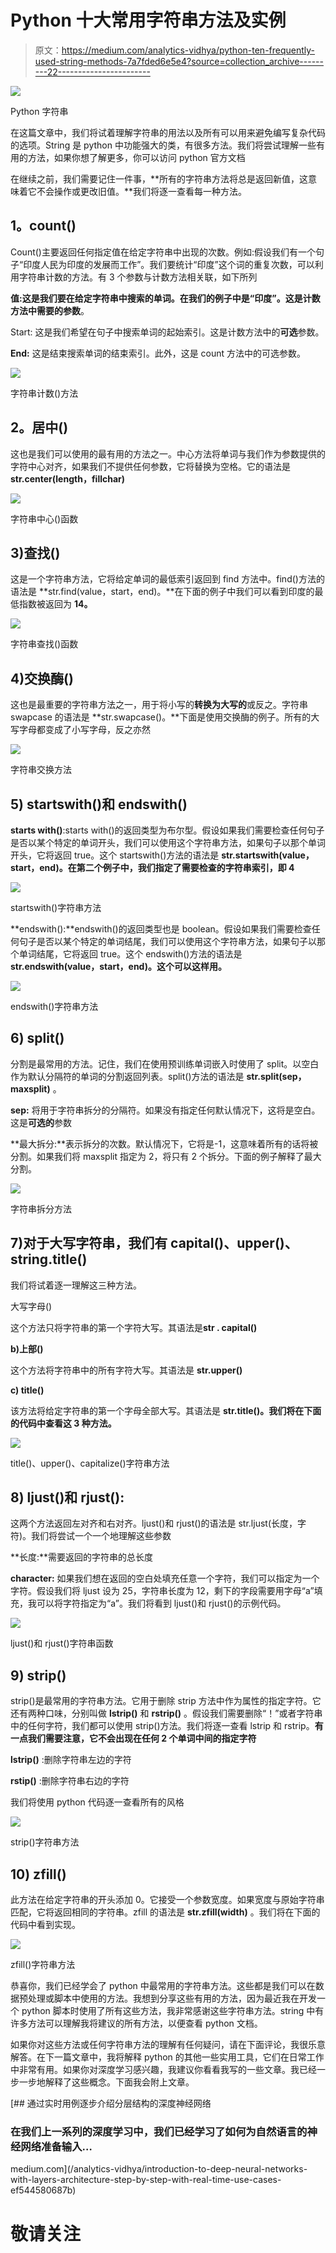 # Python 十大常用字符串方法及实例

> 原文：<https://medium.com/analytics-vidhya/python-ten-frequently-used-string-methods-7a7fded6e5e4?source=collection_archive---------22----------------------->

![](img/94b6640a8b71913b35914c9106d78d06.png)

Python 字符串

在这篇文章中，我们将试着理解字符串的用法以及所有可以用来避免编写复杂代码的选项。String 是 python 中功能强大的类，有很多方法。我们将尝试理解一些有用的方法，如果你想了解更多，你可以访问 python 官方文档

在继续之前，我们需要记住一件事，**所有的字符串方法将总是返回新值，这意味着它不会操作或更改旧值。**我们将逐一查看每一种方法。

## **1。count()**

Count()主要返回任何指定值在给定字符串中出现的次数。例如:假设我们有一个句子“印度人民为印度的发展而工作”。我们要统计“印度”这个词的重复次数，可以利用字符串计数的方法。有 3 个参数与计数方法相关联，如下所列

**值:**这是我们要在给定字符串中搜索的单词。在我们的例子中是“印度”。这是计数方法中需要的**参数**。

Start: 这是我们希望在句子中搜索单词的起始索引。这是计数方法中的**可选**参数。

**End:** 这是结束搜索单词的结束索引。此外，这是 count 方法中的可选参数。

![](img/610919917cbf729206868755e7e125ff.png)

字符串计数()方法

## **2。居中()**

这也是我们可以使用的最有用的方法之一。中心方法将单词与我们作为参数提供的字符中心对齐，如果我们不提供任何参数，它将替换为空格。它的语法是 **str.center(length，fillchar)**

![](img/b5e4fd9e0557d4ec8a44cfb23353e015.png)

字符串中心()函数

## **3)查找()**

这是一个字符串方法，它将给定单词的最低索引返回到 find 方法中。find()方法的语法是 **str.find(value，start，end)。**在下面的例子中我们可以看到印度的最低指数被返回为 **14。**

![](img/d9d2ff1533990256c31fce5af5744417.png)

字符串查找()函数

## 4)交换酶()

这也是最重要的字符串方法之一，用于将小写的**转换为大写的**或反之。字符串 swapcase 的语法是 **str.swapcase()。**下面是使用交换酶的例子。所有的大写字母都变成了小写字母，反之亦然

![](img/36f027ccdaa653aaa43d6e4fb8821274.png)

字符串交换方法

## **5) startswith()和 endswith()**

**starts with()**:starts with()的返回类型为布尔型。假设如果我们需要检查任何句子是否以某个特定的单词开头，我们可以使用这个字符串方法，如果句子以那个单词开头，它将返回 true。这个 startswith()方法的语法是 **str.startswith(value，start，end)。在第二个例子中，我们指定了需要检查的字符串索引，即 4**

![](img/2f61faa7030b8ccd9db188dfd45a624a.png)

startswith()字符串方法

**endswith():**endswith()的返回类型也是 boolean。假设如果我们需要检查任何句子是否以某个特定的单词结尾，我们可以使用这个字符串方法，如果句子以那个单词结尾，它将返回 true。这个 endswith()方法的语法是 **str.endswith(value，start，end)。这个可以这样用。**

![](img/b8326006dd1c58876497aa93ff122c53.png)

endswith()字符串方法

## **6) split()**

分割是最常用的方法。记住，我们在使用预训练单词嵌入时使用了 split。以空白作为默认分隔符的单词的分割返回列表。split()方法的语法是 **str.split(sep，maxsplit)** 。

**sep:** 将用于字符串拆分的分隔符。如果没有指定任何默认情况下，这将是空白。这是**可选的**参数

**最大拆分:**表示拆分的次数。默认情况下，它将是-1，这意味着所有的话将被分割。如果我们将 maxsplit 指定为 2，将只有 2 个拆分。下面的例子解释了最大分割。

![](img/540a79c6dad29306451b9a788df16ee3.png)

字符串拆分方法

## **7)对于大写字符串，我们有 capital()、upper()、string.title()**

我们将试着逐一理解这三种方法。

大写字母()

这个方法只将字符串的第一个字符大写。其语法是**str . capital()**

**b)上部()**

这个方法将字符串中的所有字符大写。其语法是 **str.upper()**

**c) title()**

该方法将给定字符串的第一个字母全部大写。其语法是 **str.title()。我们将在下面的代码中查看这 3 种方法。**

![](img/48d807bc9abf1a285bab580ac6fac435.png)

title()、upper()、capitalize()字符串方法

## 8) ljust()和 rjust():

这两个方法返回左对齐和右对齐。ljust()和 rjust()的语法是 str.ljust(长度，字符)。我们将尝试一个一个地理解这些参数

**长度:**需要返回的字符串的总长度

**character:** 如果我们想在返回的空白处填充任意一个字符，我们可以指定为一个字符。假设我们将 ljust 设为 25，字符串长度为 12，剩下的字段需要用字母“a”填充，我可以将字符指定为“a”。我们将看到 ljust()和 rjust()的示例代码。

![](img/7e98af5455face9229a06d2f27afce64.png)

ljust()和 rjust()字符串函数

## **9) strip()**

strip()是最常用的字符串方法。它用于删除 strip 方法中作为属性的指定字符。它还有两种口味，分别叫做 **lstrip()** 和 **rstrip()** 。假设我们需要删除“！”或者字符串中的任何字符，我们都可以使用 strip()方法。我们将逐一查看 lstrip 和 rstrip。**有一点我们需要注意，它不会出现在任何 2 个单词中间的指定字符**

**lstrip()** :删除字符串左边的字符

**rstip()** :删除字符串右边的字符

我们将使用 python 代码逐一查看所有的风格

![](img/3da940f045038f701c708274a15556f1.png)

strip()字符串方法

## **10) zfill()**

此方法在给定字符串的开头添加 0。它接受一个参数宽度。如果宽度与原始字符串匹配，它将返回相同的字符串。zfill 的语法是 **str.zfill(width)** 。我们将在下面的代码中看到实现。

![](img/92051516afcb9cf4a1a954c8ee44a444.png)

zfill()字符串方法

恭喜你，我们已经学会了 python 中最常用的字符串方法。这些都是我们可以在数据预处理或脚本中使用的方法。我想到分享这些有用的方法，因为最近我在开发一个 python 脚本时使用了所有这些方法，我非常感谢这些字符串方法。string 中有许多方法可以理解我将建议的所有方法，以便查看 python 文档。

如果你对这些方法或任何字符串方法的理解有任何疑问，请在下面评论，我很乐意解答。在下一篇文章中，我将解释 python 的其他一些实用工具，它们在日常工作中非常有用。如果你对深度学习感兴趣，我建议你看看我写的一些文章。我已经一步一步地解释了这些概念。下面我会附上文章。

[](/analytics-vidhya/introduction-to-deep-neural-networks-with-layers-architecture-step-by-step-with-real-time-use-cases-ef544580687b) [## 通过实时用例逐步介绍分层结构的深度神经网络

### 在我们上一系列的深度学习中，我们已经学习了如何为自然语言的神经网络准备输入…

medium.com](/analytics-vidhya/introduction-to-deep-neural-networks-with-layers-architecture-step-by-step-with-real-time-use-cases-ef544580687b) 

# 敬请关注
